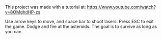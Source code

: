 This project was made with a tutorial at: https://www.youtube.com/watch?v=8OMghdHP-zs

Use arrow keys to move, and space bar to shoot lasers. Press ESC to exit the game.
Dodge and fire at the asteroids. The goal is to survive as long as you can.
